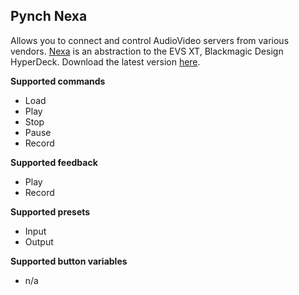 ## Pynch Nexa

Allows you to connect and control AudioVideo servers from various vendors.
[Nexa](https://github.com/pynch-tv/Nexa) is an abstraction to the EVS XT, Blackmagic Design HyperDeck. Download the latest version [here](https://bzzrs.aardvark.myds.me/bzzrbx/v1.0/collections/pynch/items/1.8.9261?t=nexa).

**Supported commands**

- Load
- Play
- Stop
- Pause
- Record

**Supported feedback**

- Play
- Record

**Supported presets**

- Input
- Output

**Supported button variables**

- n/a